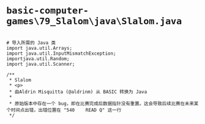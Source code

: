 # `basic-computer-games\79_Slalom\java\Slalom.java`

```

# 导入所需的 Java 类
import java.util.Arrays;
import java.util.InputMismatchException;
importjava.util.Random;
import java.util.Scanner;

/**
 * Slalom
 * <p>
 * 由Aldrin Misquitta (@aldrinm) 从 BASIC 转换为 Java
 *
 * 原始版本中存在一个 bug，即在比赛完成后数据指针没有重置。这会导致后续比赛在未来某个时间点出错，出错位置在 "540    READ Q" 这一行
 */

```